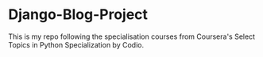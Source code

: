# Django-Blog-Project
This is my repo following the specialisation courses from Coursera's Select Topics in Python Specialization by Codio.

